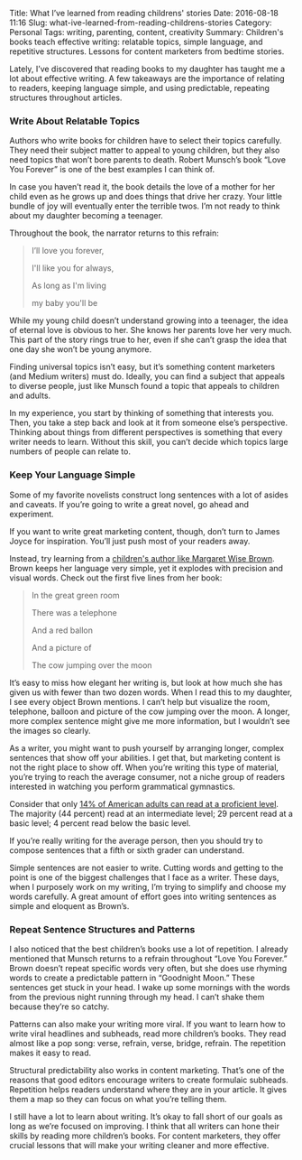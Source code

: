 Title: What I’ve learned from reading childrens' stories
Date: 2016-08-18 11:16
Slug: what-ive-learned-from-reading-childrens-stories
Category: Personal
Tags: writing, parenting, content, creativity
Summary: Children's books teach effective writing: relatable topics, simple language, and repetitive structures. Lessons for content marketers from bedtime stories.

Lately, I’ve discovered that reading books to my daughter has taught me a lot about effective writing. A few takeaways are the importance of relating to readers, keeping language simple, and using predictable, repeating structures throughout articles.

### Write About Relatable Topics

Authors who write books for children have to select their topics carefully. They need their subject matter to appeal to young children, but they also need topics that won’t bore parents to death. Robert Munsch’s book “Love You Forever” is one of the best examples I can think of.

In case you haven’t read it, the book details the love of a mother for her child even as he grows up and does things that drive her crazy. Your little bundle of joy will eventually enter the terrible twos. I’m not ready to think about my daughter becoming a teenager.

Throughout the book, the narrator returns to this refrain:

> I’ll love you forever,
> 
> I'll like you for always,
> 
> As long as I'm living
> 
> my baby you'll be

While my young child doesn’t understand growing into a teenager, the idea of eternal love is obvious to her. She knows her parents love her very much. This part of the story rings true to her, even if she can’t grasp the idea that one day she won’t be young anymore.

Finding universal topics isn’t easy, but it’s something content marketers (and Medium writers) must do. Ideally, you can find a subject that appeals to diverse people, just like Munsch found a topic that appeals to children and adults.

In my experience, you start by thinking of something that interests you. Then, you take a step back and look at it from someone else’s perspective. Thinking about things from different perspectives is something that every writer needs to learn. Without this skill, you can’t decide which topics large numbers of people can relate to.

### Keep Your Language Simple

Some of my favorite novelists construct long sentences with a lot of asides and caveats. If you’re going to write a great novel, go ahead and experiment.

If you want to write great marketing content, though, don’t turn to James Joyce for inspiration. You’ll just push most of your readers away.

Instead, try learning from a [children's author like Margaret Wise Brown](http://www.sfasu.edu/echl/documents/Goodnight_Moon.pdf). Brown keeps her language very simple, yet it explodes with precision and visual words. Check out the first five lines from her book:

> In the great green room
> 
> There was a telephone
> 
> And a red ballon
> 
> And a picture of
> 
> The cow jumping over the moon

It’s easy to miss how elegant her writing is, but look at how much she has given us with fewer than two dozen words. When I read this to my daughter, I see every object Brown mentions. I can’t help but visualize the room, telephone, balloon and picture of the cow jumping over the moon. A longer, more complex sentence might give me more information, but I wouldn’t see the images so clearly.

As a writer, you might want to push yourself by arranging longer, complex sentences that show off your abilities. I get that, but marketing content is not the right place to show off. When you’re writing this type of material, you’re trying to reach the average consumer, not a niche group of readers interested in watching you perform grammatical gymnastics.

Consider that only [14% of American adults can read at a proficient level](http://www.statisticbrain.com/number-of-american-adults-who-cant-read/). The majority (44 percent) read at an intermediate level; 29 percent read at a basic level; 4 percent read below the basic level.

If you’re really writing for the average person, then you should try to compose sentences that a fifth or sixth grader can understand.

Simple sentences are not easier to write. Cutting words and getting to the point is one of the biggest challenges that I face as a writer. These days, when I purposely work on my writing, I’m trying to simplify and choose my words carefully. A great amount of effort goes into writing sentences as simple and eloquent as Brown’s.

### Repeat Sentence Structures and Patterns

I also noticed that the best children’s books use a lot of repetition. I already mentioned that Munsch returns to a refrain throughout “Love You Forever.” Brown doesn’t repeat specific words very often, but she does use rhyming words to create a predictable pattern in “Goodnight Moon.” These sentences get stuck in your head. I wake up some mornings with the words from the previous night running through my head. I can’t shake them because they’re so catchy.

Patterns can also make your writing more viral. If you want to learn how to write viral headlines and subheads, read more children’s books. They read almost like a pop song: verse, refrain, verse, bridge, refrain. The repetition makes it easy to read.

Structural predictability also works in content marketing. That’s one of the reasons that good editors encourage writers to create formulaic subheads. Repetition helps readers understand where they are in your article. It gives them a map so they can focus on what you’re telling them.

I still have a lot to learn about writing. It’s okay to fall short of our goals as long as we’re focused on improving. I think that all writers can hone their skills by reading more children’s books. For content marketers, they offer crucial lessons that will make your writing cleaner and more effective.